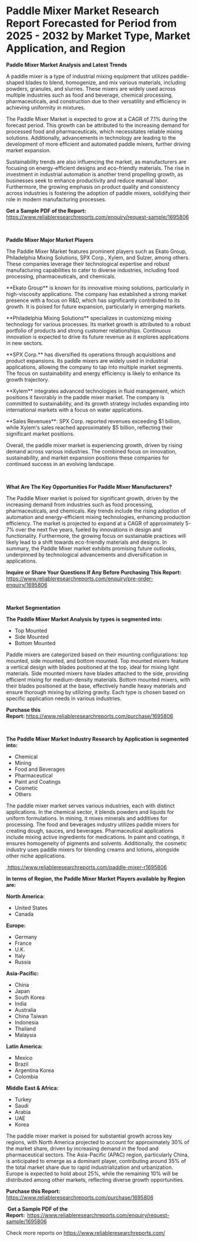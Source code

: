 <p><h1>Paddle Mixer Market Research Report Forecasted for Period from 2025 -  2032 by Market Type, Market Application, and Region</h1></p><p><strong>Paddle Mixer Market Analysis and Latest Trends</strong></p>
<p><p>A paddle mixer is a type of industrial mixing equipment that utilizes paddle-shaped blades to blend, homogenize, and mix various materials, including powders, granules, and slurries. These mixers are widely used across multiple industries such as food and beverage, chemical processing, pharmaceuticals, and construction due to their versatility and efficiency in achieving uniformity in mixtures.</p><p>The Paddle Mixer Market is expected to grow at a CAGR of 7.1% during the forecast period. This growth can be attributed to the increasing demand for processed food and pharmaceuticals, which necessitates reliable mixing solutions. Additionally, advancements in technology are leading to the development of more efficient and automated paddle mixers, further driving market expansion.</p><p>Sustainability trends are also influencing the market, as manufacturers are focusing on energy-efficient designs and eco-friendly materials. The rise in investment in industrial automation is another trend propelling growth, as businesses seek to enhance productivity and reduce manual labor. Furthermore, the growing emphasis on product quality and consistency across industries is fostering the adoption of paddle mixers, solidifying their role in modern manufacturing processes.</p></p>
<p><strong>Get a Sample PDF of the Report:&nbsp;</strong> <a href="https://www.reliableresearchreports.com/enquiry/request-sample/1695806?utm_campaign=2002&utm_medium=2&utm_source=Github&utm_content=ia&utm_term=19022025&utm_id=paddle-mixer">https://www.reliableresearchreports.com/enquiry/request-sample/1695806</a></p>
<p>&nbsp;</p>
<p><strong>Paddle Mixer Major Market Players</strong></p>
<p><p>The Paddle Mixer Market features prominent players such as Ekato Group, Philadelphia Mixing Solutions, SPX Corp., Xylem, and Sulzer, among others. These companies leverage their technological expertise and robust manufacturing capabilities to cater to diverse industries, including food processing, pharmaceuticals, and chemicals.</p><p>**Ekato Group** is known for its innovative mixing solutions, particularly in high-viscosity applications. The company has established a strong market presence with a focus on R&D, which has significantly contributed to its growth. It is poised for future expansion, particularly in emerging markets.</p><p>**Philadelphia Mixing Solutions** specializes in customizing mixing technology for various processes. Its market growth is attributed to a robust portfolio of products and strong customer relationships. Continuous innovation is expected to drive its future revenue as it explores applications in new sectors.</p><p>**SPX Corp.** has diversified its operations through acquisitions and product expansions. Its paddle mixers are widely used in industrial applications, allowing the company to tap into multiple market segments. The focus on sustainability and energy efficiency is likely to enhance its growth trajectory.</p><p>**Xylem** integrates advanced technologies in fluid management, which positions it favorably in the paddle mixer market. The company is committed to sustainability, and its growth strategy includes expanding into international markets with a focus on water applications.</p><p>**Sales Revenues**: SPX Corp. reported revenues exceeding $1 billion, while Xylem's sales reached approximately $5 billion, reflecting their significant market positions.</p><p>Overall, the paddle mixer market is experiencing growth, driven by rising demand across various industries. The combined focus on innovation, sustainability, and market expansion positions these companies for continued success in an evolving landscape.</p></p>
<p>&nbsp;</p>
<p><strong>What Are The Key Opportunities For Paddle Mixer Manufacturers?</strong></p>
<p><p>The Paddle Mixer market is poised for significant growth, driven by the increasing demand from industries such as food processing, pharmaceuticals, and chemicals. Key trends include the rising adoption of automation and energy-efficient mixing technologies, enhancing production efficiency. The market is projected to expand at a CAGR of approximately 5-7% over the next five years, fueled by innovations in design and functionality. Furthermore, the growing focus on sustainable practices will likely lead to a shift towards eco-friendly materials and designs. In summary, the Paddle Mixer market exhibits promising future outlooks, underpinned by technological advancements and diversification in applications.</p></p>
<p><strong>Inquire or Share Your Questions If Any Before Purchasing This Report:</strong> <a href="https://www.reliableresearchreports.com/enquiry/pre-order-enquiry/1695806?utm_campaign=2002&utm_medium=2&utm_source=Github&utm_content=ia&utm_term=19022025&utm_id=paddle-mixer">https://www.reliableresearchreports.com/enquiry/pre-order-enquiry/1695806</a></p>
<p>&nbsp;</p>
<p><strong>Market Segmentation</strong></p>
<p><strong>The Paddle Mixer Market Analysis by types is segmented into:</strong></p>
<p><ul><li>Top Mounted</li><li>Side Mounted</li><li>Bottom Mounted</li></ul></p>
<p><p>Paddle mixers are categorized based on their mounting configurations: top mounted, side mounted, and bottom mounted. Top mounted mixers feature a vertical design with blades positioned at the top, ideal for mixing light materials. Side mounted mixers have blades attached to the side, providing efficient mixing for medium-density materials. Bottom mounted mixers, with their blades positioned at the base, effectively handle heavy materials and ensure thorough mixing by utilizing gravity. Each type is chosen based on specific application needs in various industries.</p></p>
<p><strong>Purchase this Report:&nbsp;</strong><a href="https://www.reliableresearchreports.com/purchase/1695806?utm_campaign=2002&utm_medium=2&utm_source=Github&utm_content=ia&utm_term=19022025&utm_id=paddle-mixer">https://www.reliableresearchreports.com/purchase/1695806</a></p>
<p>&nbsp;</p>
<p><strong>The Paddle Mixer Market Industry Research by Application is segmented into:</strong></p>
<p><ul><li>Chemical</li><li>Mining</li><li>Food and Beverages</li><li>Pharmaceutical</li><li>Paint and Coatings</li><li>Cosmetic</li><li>Others</li></ul></p>
<p><p>The paddle mixer market serves various industries, each with distinct applications. In the chemical sector, it blends powders and liquids for uniform formulations. In mining, it mixes minerals and additives for processing. The food and beverages industry utilizes paddle mixers for creating dough, sauces, and beverages. Pharmaceutical applications include mixing active ingredients for medications. In paint and coatings, it ensures homogeneity of pigments and solvents. Additionally, the cosmetic industry uses paddle mixers for blending creams and lotions, alongside other niche applications.</p></p>
<p><a href="https://www.reliableresearchreports.com/paddle-mixer-r1695806?utm_campaign=2002&utm_medium=2&utm_source=Github&utm_content=ia&utm_term=19022025&utm_id=paddle-mixer">&nbsp;https://www.reliableresearchreports.com/paddle-mixer-r1695806</a></p>
<p><strong>In terms of Region, the Paddle Mixer Market Players available by Region are:</strong></p>
<p>
    <p> <strong> North America: </strong>
        <ul>
            <li>United States</li>
            <li>Canada</li>
        </ul>
        </p> 
    <p> <strong> Europe: </strong>
        <ul>
            <li>Germany</li>
            <li>France</li>
            <li>U.K.</li>
            <li>Italy</li>
            <li>Russia</li>
        </ul>
        </p> 
    <p> <strong> Asia-Pacific: </strong>
        <ul>
            <li>China</li>
            <li>Japan</li>
            <li>South Korea</li>
            <li>India</li>
            <li>Australia</li>
            <li>China Taiwan</li>
            <li>Indonesia</li>
            <li>Thailand</li>
            <li>Malaysia</li>
        </ul>
        </p> 
    <p> <strong> Latin America: </strong>
        <ul>
            <li>Mexico</li>
            <li>Brazil</li>
            <li>Argentina Korea</li>
            <li>Colombia</li>
        </ul>
        </p> 
    <p> <strong> Middle East & Africa: </strong>
        <ul>
            <li>Turkey</li>
            <li>Saudi</li>
            <li>Arabia</li>
            <li>UAE</li>
            <li>Korea</li>
        </ul>
    </p>
    </p>
<p><p>The paddle mixer market is poised for substantial growth across key regions, with North America projected to account for approximately 30% of the market share, driven by increasing demand in the food and pharmaceutical sectors. The Asia-Pacific (APAC) region, particularly China, is anticipated to emerge as a dominant player, contributing around 35% of the total market share due to rapid industrialization and urbanization. Europe is expected to hold about 25%, while the remaining 10% will be distributed among other markets, reflecting diverse growth opportunities.</p></p>
<p><strong>Purchase this Report: </strong><a href="https://www.reliableresearchreports.com/purchase/1695806?utm_campaign=2002&utm_medium=2&utm_source=Github&utm_content=ia&utm_term=19022025&utm_id=paddle-mixer">https://www.reliableresearchreports.com/purchase/1695806</a></p>
<p>&nbsp;<strong>Get a Sample PDF of the Report:&nbsp;&nbsp;</strong><a href="https://www.reliableresearchreports.com/enquiry/request-sample/1695806?utm_campaign=2002&utm_medium=2&utm_source=Github&utm_content=ia&utm_term=19022025&utm_id=paddle-mixer">https://www.reliableresearchreports.com/enquiry/request-sample/1695806</a></p>
<p><strong></strong></p>
<p>Check more reports on <a href="https://www.reliableresearchreports.com/?utm_campaign=2002&utm_medium=2&utm_source=Github&utm_content=ia&utm_term=19022025&utm_id=paddle-mixer">https://www.reliableresearchreports.com/</a></p>